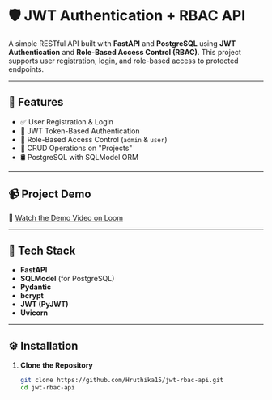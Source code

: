# 🛡️ JWT Authentication + RBAC API

A simple RESTful API built with **FastAPI** and **PostgreSQL** using **JWT Authentication** and **Role-Based Access Control (RBAC)**. This project supports user registration, login, and role-based access to protected endpoints.

---

## 🚀 Features

- ✅ User Registration & Login
- 🔐 JWT Token-Based Authentication
- 👤 Role-Based Access Control (`admin` & `user`)
- 📁 CRUD Operations on "Projects"
- 🛢️ PostgreSQL with SQLModel ORM

---

## 📹 Project Demo

🔗 [Watch the Demo Video on Loom](https://www.loom.com/share/a2a65358aeca4b0583f22d222b8c4d3a?sid=b9706cce-38fa-46bc-a442-1fb91981beee)

---

## 🧱 Tech Stack

- **FastAPI**
- **SQLModel** (for PostgreSQL)
- **Pydantic**
- **bcrypt**
- **JWT (PyJWT)**
- **Uvicorn**

---

## ⚙️ Installation

1. **Clone the Repository**
   ```bash
   git clone https://github.com/Hruthika15/jwt-rbac-api.git
   cd jwt-rbac-api
